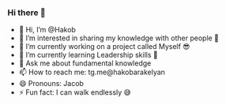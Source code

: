 ### Hi there 👋

- 👋 Hi, I’m @Hakob
- 👀 I’m interested in sharing my knowledge with other people 🧐
- 🔭 I’m currently working on a project called Myself 😎
- 🌱 I’m currently learning Leadership skills 💪
- 💬 Ask me about fundamental knowledge
- 📫 How to reach me: tg.me@hakobarakelyan
- 😄 Pronouns: Jacob
- ⚡ Fun fact: I can walk endlessly 😅


<!---
Hakob/Hakob is a ✨ special ✨ repository because its `README.md` (this file) appears on your GitHub profile.
You can click the Preview link to take a look at your changes.
--->

